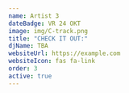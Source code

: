 ```yaml
---
name: Artist 3
dateBadge: VR 24 OKT
image: img/C-track.png
title: "CHECK IT OUT:"
djName: TBA
websiteUrl: https://example.com
websiteIcon: fas fa-link
order: 3
active: true
---
```

